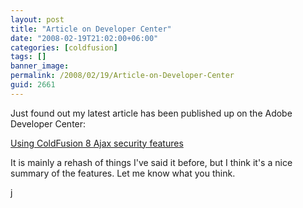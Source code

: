 ```yaml
---
layout: post
title: "Article on Developer Center"
date: "2008-02-19T21:02:00+06:00"
categories: [coldfusion]
tags: []
banner_image: 
permalink: /2008/02/19/Article-on-Developer-Center
guid: 2661
---
```


Just found out my latest article has been published up on the Adobe Developer Center:

<a href="http://www.adobe.com/devnet/coldfusion/articles/ajax_security.html?devcon=f3">Using ColdFusion 8 Ajax security features</a>

It is mainly a rehash of things I've said it before, but I think it's a nice summary of the features. Let me know what you think.

j